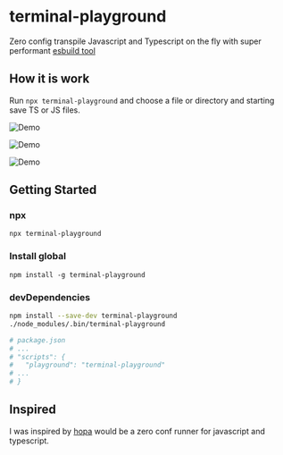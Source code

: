 # terminal-playground

Zero config transpile Javascript and Typescript on the fly with super performant [esbuild tool](https://github.com/evanw/esbuild)

## How it is work

Run `npx terminal-playground` and choose a file or directory and starting save TS or JS files.

![Demo](https://raw.githubusercontent.com/davidnussio/terminal-playground/master/images/demo.gif)

![Demo](https://raw.githubusercontent.com/davidnussio/terminal-playground/master/images/multifiles-js-ts.gif)

![Demo](https://raw.githubusercontent.com/davidnussio/terminal-playground/master/images/terminal-playground.gif)

## Getting Started

### npx

`npx terminal-playground`

### Install global

`npm install -g terminal-playground`

### devDependencies

```sh
npm install --save-dev terminal-playground
./node_modules/.bin/terminal-playground

# package.json
# ...
# "scripts": {
#   "playground": "terminal-playground"
# ...
# }
```

## Inspired

I was inspired by [hopa](https://github.com/krasimir/hopa) would be a zero conf runner for javascript and typescript.
